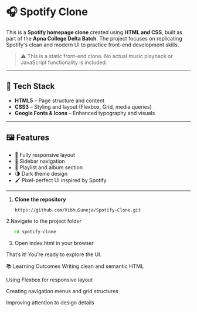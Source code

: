 # 🎧 Spotify Clone

This is a **Spotify homepage clone** created using **HTML and CSS**, built as part of the **Apna College Delta Batch**. The project focuses on replicating Spotify's clean and modern UI to practice front-end development skills.

> ⚠️ This is a static front-end clone. No actual music playback or JavaScript functionality is included.

---

## 🔧 Tech Stack

- **HTML5** – Page structure and content
- **CSS3** – Styling and layout (Flexbox, Grid, media queries)
- **Google Fonts & Icons** – Enhanced typography and visuals

---

## 🖼️ Features

- 🎨 Fully responsive layout
- 🧭 Sidebar navigation
- 🎵 Playlist and album section
- 🌗 Dark theme design
- 🖌️ Pixel-perfect UI inspired by Spotify

---
1. **Clone the repository**
   ```bash
   https://github.com/VibhuSuneja/Spotify-Clone.git
2.Navigate to the project folder
   ```bash
      cd spotify-clone
```
3. Open index.html in your browser

That’s it! You’re ready to explore the UI.

📚 Learning Outcomes
Writing clean and semantic HTML

Using Flexbox for responsive layout

Creating navigation menus and grid structures

Improving attention to design details

